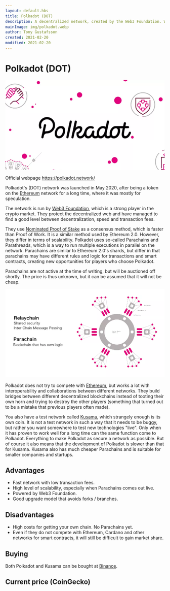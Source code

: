 ```yaml
---
layout: default.hbs
title: Polkadot (DOT)
description: A decentralized network, created by the Web3 Foundation. With Parachains, PoS and interoperability with other networks, they have succeeded in something that few others have done.
mainImage: img/polkadot.webp
author: Tony Gustafsson
created: 2021-02-20
modified: 2021-02-20
---
```


# Polkadot (DOT)

![Polkadot](../img/polkadot.webp 'Polkadot')

Official webpage https://polkadot.network/

Polkadot's (DOT) network was launched in May 2020, after being a token on the [Ethereum](/cryptocurrencies/ethereum.html) network for a long time, where it was mostly for speculation.

The network is run by [Web3 Foundation](https://web3.foundation/), which is a strong player in the crypto market. They protect the decentralized web and have managed to find a good level between decentralization, speed and transaction fees.

They use [Nominated Proof of Stake](/technology/proof-of-stake.html) as a consensus method, which is faster than Proof of Work. It is a similar method used by Ethereum 2.0. However, they differ in terms of scalability. Polkadot uses so-called Parachains and Parathreads, which is a way to run multiple executions in parallel on the network. Parachains are similar to Ethereum 2.0's shards, but differ in that parachains may have different rules and logic for transactions and smart contracts, creating new opportunities for players who choose Polkadot.

Parachains are not active at the time of writing, but will be auctioned off shortly. The price is thus unknown, but it can be assumed that it will not be cheap.

![Polkadot Parachains](../img/polkadot-parachains.webp 'Polkadot Parachains')

Polkadot does not try to compete with [Ethereum](/cryptocurrencies/ethereum.html), but works a lot with interoperability and collaborations between different networks. They build bridges between different decentralized blockchains instead of tooting their own horn and trying to destroy the other players (something that turned out to be a mistake that previous players often made).

You also have a test network called [Kusama](https://kusama.network/), which strangely enough is its own coin. It is not a test network in such a way that it needs to be buggy, but rather you want somewhere to test new technologies "live". Only when it has proven to work well for a long time can the same function come to Polkadot. Everything to make Polkadot as secure a network as possible. But of course it also means that the development of Polkadot is slower than that for Kusama. Kusama also has much cheaper Parachains and is suitable for smaller companies and startups.

## Advantages

-   Fast network with low transaction fees.
-   High level of scalability, especially when Parachains comes out live.
-   Powered by Web3 Foundation.
-   Good upgrade model that avoids forks / branches.

## Disadvantages

-   High costs for getting your own chain.
    No Parachains yet.
-   Even if they do not compete with Ethereum, Cardano and other networks for smart contracts, it will still be difficult to gain market share.

## Buying

Both Polkadot and Kusama can be bought at [Binance](https://www.binance.com).

## Current price (CoinGecko)

<script src="https://widgets.coingecko.com/coingecko-coin-ticker-widget.js"></script>

<coingecko-coin-ticker-widget currency="usd" coin-id="polkadot" locale="en"></coingecko-coin-ticker-widget>

<coingecko-coin-ticker-widget currency="usd" coin-id="kusama" locale="en"></coingecko-coin-ticker-widget>

